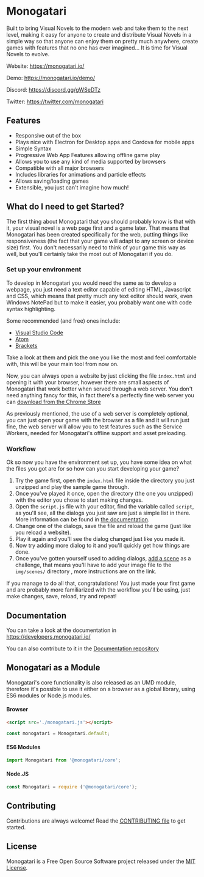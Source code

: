 # Monogatari
Built to bring Visual Novels to the modern web and take them to the next level, making it easy for anyone to create and distribute Visual Novels in a simple way so that anyone can enjoy them on pretty much anywhere, create games with features that no one has ever imagined... It is time for Visual Novels to evolve.

Website: https://monogatari.io/

Demo: https://monogatari.io/demo/

Discord: https://discord.gg/gWSeDTz

Twitter: https://twitter.com/monogatari

## Features
- Responsive out of the box
- Plays nice with Electron for Desktop apps and Cordova for mobile apps
- Simple Syntax
- Progressive Web App Features allowing offline game play
- Allows you to use any kind of media supported by browsers
- Compatible with all major browsers
- Includes libraries for animations and particle effects
- Allows saving/loading games
- Extensible, you just can't imagine how much!

## What do I need to get Started?
The first thing about Monogatari that you should probably know is that with it, your visual novel is a web page first and a game later. That means that Monogatari has been created specifically for the web, putting things like responsiveness (the fact that your game will adapt to any screen or device size) first. You don't necessarily need to think of your game this way as well, but you'll certainly take the most out of Monogatari if you do.

### Set up your environment

To develop in Monogatari you would need the same as to develop a webpage, you just need a text editor capable of editing HTML, Javascript and CSS, which means that pretty much any text editor should work, even Windows NotePad but to make it easier, you probably want one with code syntax highlighting.

Some recommended (and free) ones include:

* [Visual Studio Code](https://code.visualstudio.com)
* [Atom](https://atom.io/)
* [Brackets](http://brackets.io/)

Take a look at them and pick the one you like the most and feel comfortable with, this will be your main tool from now on.

Now, you can always open a website by just clicking the file `index.html` and opening it with your browser, however there are small aspects of Monogatari that work better when served through a web server. You don't need anything fancy for this, in fact there's a perfectly fine web server you can [download from the Chrome Store](https://chrome.google.com/webstore/detail/web-server-for-chrome/ofhbbkphhbklhfoeikjpcbhemlocgigb)

As previously mentioned, the use of a web server is completely optional, you can just open your game with the browser as a file and it will run just fine, the web server will allow you to test features such as the Service Workers, needed for Monogatari's offline support and asset preloading.

### Workflow

Ok so now you have the environment set up, you have some idea on what the files you got are for so how can you start developing your game?

1. Try the game first, open the `index.html` file inside the directory you just unzipped and play the sample game through.
2. Once you've played it once, open the directory (the one you unzipped) with the editor you chose to start making changes.
3. Open the `script.js` file with your editor, find the variable called `script`, as you'll see, all the dialogs you just saw are just a simple list in there. More information can be found in [the documentation](https://developers.monogatari.io/documentation/script/text).
4. Change one of the dialogs, save the file and reload the game (just like you reload a website).
5. Play it again and you'll see the dialog changed just like you made it.
6. Now try adding more dialog to it and you'll quickly get how things are done.
7. Once you've gotten yourself used to adding dialogs, [add a scene](https://developers.monogatari.io/documentation/script/scenes) as a challenge, that means you'll have to add your image file to the `img/scenes/` directory , more instructions are on the link.

If you manage to do all that, congratulations! You just made your first game and are probably more familiarized with the workflow you'll be using, just make changes, save, reload, try and repeat!

## Documentation
You can take a look at the documentation in https://developers.monogatari.io/

You can also contribute to it in the [Documentation repository](https://github.com/Monogatari/Documentation)

## Monogatari as a Module
Monogatari's core functionality is also released as an UMD module, therefore it's possible to use it either on a browser as a global library, using ES6 modules or Node.js modules.

#### Browser

```html
<script src='./monogatari.js'></script>
```

```javascript
const monogatari = Monogatari.default;
```

#### ES6 Modules

```javascript
import Monogatari from '@monogatari/core';
```

#### Node.JS

```javascript
const Monogatari = require ('@monogatari/core');
```

## Contributing
Contributions are always welcome! Read the [CONTRIBUTING file](https://github.com/Monogatari/Monogatari/blob/develop/CONTRIBUTING.md) to get started.

## License
Monogatari is a Free Open Source Software project released under the [MIT License](https://raw.githubusercontent.com/Monogatari/Monogatari/master/LICENSE).